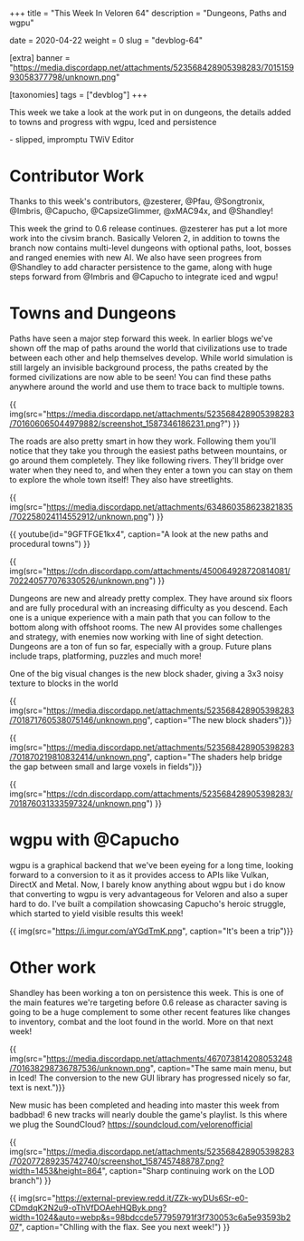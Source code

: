 +++
title = "This Week In Veloren 64"
description = "Dungeons, Paths and wgpu"

date = 2020-04-22
weight = 0
slug = "devblog-64"

[extra]
banner = "https://media.discordapp.net/attachments/523568428905398283/701515993058377798/unknown.png"

[taxonomies]
tags = ["devblog"]
+++

This week we take a look at the work put in on dungeons, the details added to towns and progress with wgpu, Iced and persistence

\- slipped, impromptu TWiV Editor

# Contributor Work

Thanks to this week's contributors, @zesterer, @Pfau, @Songtronix, @Imbris, @Capucho, @CapsizeGlimmer, @xMAC94x, and @Shandley!

This week the grind to 0.6 release continues. @zesterer has put a lot more work into the civsim branch. Basically Veloren 2, in addition to towns the branch now contains multi-level dungeons with optional paths, loot, bosses and ranged enemies with new AI. We also have seen progrees from @Shandley to add character persistence to the game, along with huge steps forward from @Imbris and @Capucho to integrate iced and wgpu!

# Towns and Dungeons

Paths have seen a major step forward this week. In earlier blogs we've shown off the map of paths around the world that civilizations use to trade between each other and help themselves develop. While world simulation is still largely an invisible background process, the paths created by the formed civilizations are now able to be seen! You can find these paths anywhere around the world and use them to trace back to multiple towns.

{{ img(src="https://media.discordapp.net/attachments/523568428905398283/701606065044979882/screenshot_1587346186231.png?") }}

The roads are also pretty smart in how they work. Following them you'll notice that they take you through the easiest paths between mountains, or go around them completely. They like following rivers. They'll bridge over water when they need to, and when they enter a town you can stay on them to explore the whole town itself! They also have streetlights.

{{ img(src="https://media.discordapp.net/attachments/634860358623821835/702258024114552912/unknown.png") }}

{{ youtube(id="9GFTFGE1kx4", caption="A look at the new paths and procedural towns") }}

{{ img(src="https://cdn.discordapp.com/attachments/450064928720814081/702240577076330526/unknown.png") }}

Dungeons are new and already pretty complex. They have around six floors and are fully procedural with an increasing difficulty as you descend. Each one is a unique experience with a main path that you can follow to the bottom along with offshoot rooms. The new AI provides some challenges and strategy, with enemies now working with line of sight detection. Dungeons are a ton of fun so far, especially with a group. Future plans include traps, platforming, puzzles and much more!

One of the big visual changes is the new block shader, giving a 3x3 noisy texture to blocks in the world

{{ img(src="https://media.discordapp.net/attachments/523568428905398283/701871760538075146/unknown.png", caption="The new block shaders")}}

{{ img(src="https://media.discordapp.net/attachments/523568428905398283/701870219810832414/unknown.png", caption="The shaders help bridge the gap between small and large voxels in fields")}}

{{ img(src="https://cdn.discordapp.com/attachments/523568428905398283/701876031333597324/unknown.png") }}


# wgpu with @Capucho

wgpu is a graphical backend that we've been eyeing for a long time, looking forward to a conversion to it as it provides access to APIs like Vulkan, DirectX and Metal. Now, I barely know anything about wgpu but i do know that converting to wgpu is very advantageous for Veloren and also a super hard to do. I've built a compilation showcasing Capucho's heroic struggle, which started to yield visible results this week!

{{ img(src="https://i.imgur.com/aYGdTmK.png", caption="It's been a trip")}}

# Other work 

Shandley has been working a ton on persistence this week. This is one of the main features we're targeting before 0.6 release as character saving is going to be a huge complement to some other recent features like changes to inventory, combat and the loot found in the world. More on that next week!

{{ img(src="https://media.discordapp.net/attachments/467073814208053248/701638298736787536/unknown.png", caption="The same main menu, but in Iced! The conversion to the new GUI library has progressed nicely so far, text is next.")}}

New music has been completed and heading into master this week from badbbad! 6 new tracks will nearly double the game's playlist. Is this where we plug the SoundCloud? https://soundcloud.com/velorenofficial

{{ img(src="https://media.discordapp.net/attachments/523568428905398283/702077289235742740/screenshot_1587457488787.png?width=1453&height=864", caption="Sharp continuing work on the LOD branch") }}

{{ img(src="https://external-preview.redd.it/ZZk-wyDUs6Sr-e0-CDmdqK2N2u9-oThVfDOAehHQByk.png?width=1024&auto=webp&s=98bdccde577959791f3f730053c6a5e93593b207", caption="Chlling with the flax. See you next week!") }}
